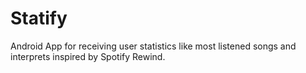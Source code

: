 # Statify
Android App for receiving user statistics like most listened songs and interprets inspired by Spotify Rewind.
